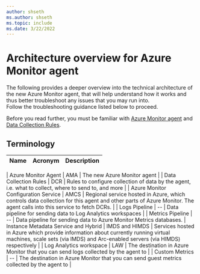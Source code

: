 ```yaml
---
author: shseth
ms.author: shseth
ms.topic: include
ms.date: 3/22/2022
---
```


# Architecture overview for Azure Monitor agent
The following provides a deeper overview into the technical architecture of the new Azure Monitor agent, that will help understand how it works and thus better troubleshoot any issues that you may run into.  
Follow the troubleshooting guidance listed below to proceed.  

Before you read further, you must be familiar with [Azure Monitor agent](../../azure-monitor/agents/azure-monitor-agent-overview.md) and [Data Collection Rules](../../azure-monitor/agents/data-collection-rule-azure-monitor-agent.md).  

## Terminology

| Name | Acronym | Description |  
|:---|:---|:---|
 
| Azure Monitor Agent | AMA | The new Azure Monitor agent |
| Data Collection Rules | DCR | Rules to configure collection of data by the agent, i.e. what to collect, where to send to, and more |
| Azure Monitor Configuration Service | AMCS | Regional service hosted in Azure, which controls data collection for this agent and other parts of Azure Monitor. The agent calls into this service to fetch DCRs. |
| Logs Pipeline | -- | Data pipeline for sending data to Log Analytics workspaces |
| Metrics Pipeline | -- | Data pipeline for sending data to Azure Monitor Metrics databases.
| Instance Metadata Service and Hybrid | IMDS and HIMDS | Services hosted in Azure which provide information about currently running virtual machines, scale sets (via IMDS) and Arc-enabled servers (via HIMDS) respectively | 
| Log Analytics workspace | LAW | The destination in Azure Monitor that you can send logs collected by the agent to |
| Custom Metrics | -- | The destination in Azure Monitor that you can send guest metrics collected by the agent to |